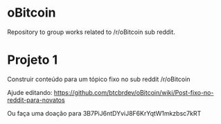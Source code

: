 # oBitcoin
Repository to group works related to /r/oBitcoin sub reddit.

# Projeto 1
Construir conteúdo para um tópico fixo no sub reddit /r/oBitcoin

Ajude editando: https://github.com/btcbrdev/oBitcoin/wiki/Post-fixo-no-reddit-para-novatos

Ou faça uma doação para 3B7PiJ6ntDYviJ8F6KrYqtW1mkzbsc7kRT
